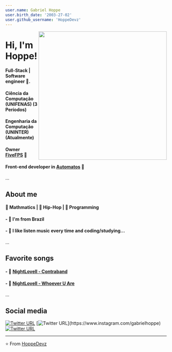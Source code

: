 ```yaml
---
user.name: Gabriel Hoppe
user.birth_date: '2003-27-02'
user.github_username: 'HoppeDevz'
---
```


<img align="right" width="400" height="400" src="https://i.imgur.com/FufhAF4.png">


# Hi, I'm Hoppe!

#### Full-Stack | Software engineer :robot:.

#### Ciência da Computação (UNIFENAS) (3 Períodos)
#### Engenharia da Computação (UNINTER) (Atualmente)

#### Owner [FiveFPS](https://fivefps.com) 🚀
#### Front-end developer in [Automatos](https://automatos.com) 🚀
...
<!------------------------------------------------------------------------------------------------->

## About me 

#### 💛 Mathmatics | 💛 Hip-Hop | 💛 Programming

#### - 🍥 I'm from Brazil
#### - 🍥 I like listen music every time and coding/studying...
...

<!------------------------------------------------------------------------------------------------->

## Favorite songs
#### - 🥤 [NightLovell - Contraband](https://www.youtube.com/watch?v=ZHI18vd9IJE)
#### - 🥤 [NightLovell - Whoever U Are](https://www.youtube.com/watch?v=91Wx_0R6vFY)
...

<!------------------------------------------------------------------------------------------------->

## Social media

[![Twitter URL](https://img.shields.io/twitter/url?color=%231DA1F2&label=follow&logo=twitter&logoColor=%231DA1F2&style=flat-square&url=https%3A%2F%2Fwww.reddit.com%2Fuser%2FFatChicken277)](https://twitter.com/GabrielhoppeM)
[![Twitter URL](https://img.shields.io/twitter/url?color=%23fb3958&label=follow&logo=instagram&logoColor=%23fb3958&style=flat-square&url=https%3A%2F%2Fwww.instagram.com%2Falejorc_)](https://www.instagram.com/gabrielhoppe)
[![Twitter URL](https://img.shields.io/twitter/url?color=%230072b1&label=connect&logo=linkedin&logoColor=%230072b1&style=flat-square&url=https%3A%2F%2Fwww.linkedin.com%2Fin%2Falejandro-ramirez-ciceros%2F)](https://www.linkedin.com/in/gabriel-hoppe-0b13a51ab/)

---
⭐️ From [HoppeDevz](https://github.com/FatChicken277)
